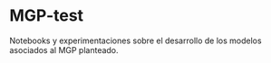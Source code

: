 # MGP-test
Notebooks y experimentaciones sobre el desarrollo de los modelos asociados al MGP planteado.
